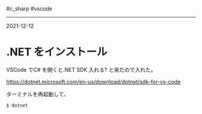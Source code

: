 #c_sharp #vscode 

---
2021-12-12

# .NET をインストール

VSCode でC# を開くと.NET SDK 入れる? と来たので入れた。

https://dotnet.microsoft.com/en-us/download/dotnet/sdk-for-vs-code

ターミナルを再起動して、

```shell
$ dotnet
```

